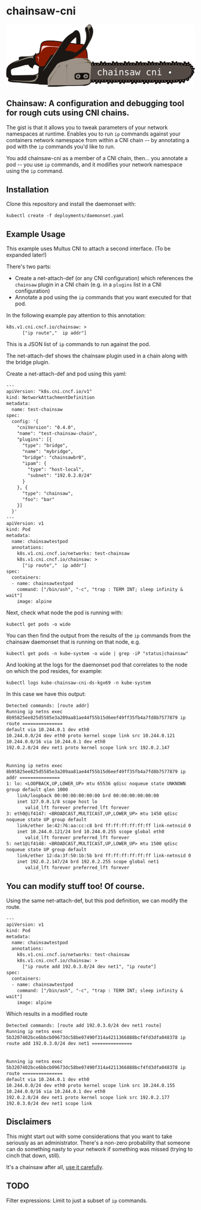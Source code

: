 # chainsaw-cni

![chainsaw cni logo](docs/chainsaw-cni.png)

## Chainsaw: A configuration and debugging tool for rough cuts using CNI chains.

The gist is that it allows you to tweak parameters of your network namespaces at runtime. Enables you to run `ip` commands against your containers network namespace from within a CNI chain -- by annotating a pod with the `ip` commands you'd like to run.

You add chainsaw-cni as a member of a CNI chain, then... you annotate a pod -- you use `ip` commands, and it modifies your network namespace using the `ip` command.

## Installation

Clone this repository and install the daemonset with:

```
kubectl create -f deployments/daemonset.yaml
```

## Example Usage

This example uses Multus CNI to attach a second interface. (To be expanded later!)

There's two parts:

* Create a net-attach-def (or any CNI configuration) which references the `chainsaw` plugin in a CNI chain (e.g. in a `plugins` list in a CNI configuration)
* Annotate a pod using the `ip` commands that you want executed for that pod.


In the following example pay attention to this annotation:

```
k8s.v1.cni.cncf.io/chainsaw: >
      ["ip route","  ip addr"]
```

This is a JSON list of `ip` commands to run against the pod.

The net-attach-def shows the chainsaw plugin used in a chain along with the bridge plugin.

Create a net-attach-def and pod using this yaml:

```
---
apiVersion: "k8s.cni.cncf.io/v1"
kind: NetworkAttachmentDefinition
metadata:
  name: test-chainsaw
spec:
  config: '{
    "cniVersion": "0.4.0",
    "name": "test-chainsaw-chain",
    "plugins": [{
      "type": "bridge",
      "name": "mybridge",
      "bridge": "chainsawbr0",
      "ipam": {
        "type": "host-local",
        "subnet": "192.0.2.0/24"
      }
    }, {
      "type": "chainsaw",
      "foo": "bar"
    }]
  }'
---
apiVersion: v1
kind: Pod
metadata:
  name: chainsawtestpod
  annotations:
    k8s.v1.cni.cncf.io/networks: test-chainsaw
    k8s.v1.cni.cncf.io/chainsaw: >
      ["ip route","  ip addr"]
spec:
  containers:
  - name: chainsawtestpod
    command: ["/bin/ash", "-c", "trap : TERM INT; sleep infinity & wait"]
    image: alpine
```

Next, check what node the pod is running with:

```
kubectl get pods -o wide
```

You can then find the output from the results of the `ip` commands from the chainsaw daemonset that is running on that node, e.g.

```
kubectl get pods -n kube-system -o wide | grep -iP "status|chainsaw"
```

And looking at the logs for the daemonset pod that correlates to the node on which the pod resides, for example:

```
kubectl logs kube-chainsaw-cni-ds-kgx69 -n kube-system
```

In this case we have this output:

```
Detected commands: [route addr]
Running ip netns exec 8b95825ee825d5585e3a209aa81ae44f55b15d6eef49ff35fb4a7fd8b7577879 ip route ===============
default via 10.244.0.1 dev eth0 
10.244.0.0/24 dev eth0 proto kernel scope link src 10.244.0.121 
10.244.0.0/16 via 10.244.0.1 dev eth0 
192.0.2.0/24 dev net1 proto kernel scope link src 192.0.2.147 


Running ip netns exec 8b95825ee825d5585e3a209aa81ae44f55b15d6eef49ff35fb4a7fd8b7577879 ip addr ===============
1: lo: <LOOPBACK,UP,LOWER_UP> mtu 65536 qdisc noqueue state UNKNOWN group default qlen 1000
    link/loopback 00:00:00:00:00:00 brd 00:00:00:00:00:00
    inet 127.0.0.1/8 scope host lo
       valid_lft forever preferred_lft forever
3: eth0@if4147: <BROADCAST,MULTICAST,UP,LOWER_UP> mtu 1450 qdisc noqueue state UP group default 
    link/ether 1e:42:76:aa:cc:c8 brd ff:ff:ff:ff:ff:ff link-netnsid 0
    inet 10.244.0.121/24 brd 10.244.0.255 scope global eth0
       valid_lft forever preferred_lft forever
5: net1@if4148: <BROADCAST,MULTICAST,UP,LOWER_UP> mtu 1500 qdisc noqueue state UP group default 
    link/ether 12:da:3f:50:1b:5b brd ff:ff:ff:ff:ff:ff link-netnsid 0
    inet 192.0.2.147/24 brd 192.0.2.255 scope global net1
       valid_lft forever preferred_lft forever

```

## You can modify stuff too! Of course.

Using the same net-attach-def, but this pod definition, we can modify the route.

```
---
apiVersion: v1
kind: Pod
metadata:
  name: chainsawtestpod
  annotations:
    k8s.v1.cni.cncf.io/networks: test-chainsaw
    k8s.v1.cni.cncf.io/chainsaw: >
      ["ip route add 192.0.3.0/24 dev net1", "ip route"]
spec:
  containers:
  - name: chainsawtestpod
    command: ["/bin/ash", "-c", "trap : TERM INT; sleep infinity & wait"]
    image: alpine
```

Which results in a modified route

```
Detected commands: [route add 192.0.3.0/24 dev net1 route]
Running ip netns exec 5b3207402bce6bbcb09673dc58be07490f314a4211366888bcf4fd3dfa048378 ip route add 192.0.3.0/24 dev net1 ===============


Running ip netns exec 5b3207402bce6bbcb09673dc58be07490f314a4211366888bcf4fd3dfa048378 ip route ===============
default via 10.244.0.1 dev eth0 
10.244.0.0/24 dev eth0 proto kernel scope link src 10.244.0.155 
10.244.0.0/16 via 10.244.0.1 dev eth0 
192.0.2.0/24 dev net1 proto kernel scope link src 192.0.2.177 
192.0.3.0/24 dev net1 scope link 
```

## Disclaimers

This might start out with some considerations that you want to take seriously as an administrator. There's a non-zero probability that someone can do something nasty to your network if something was missed (trying to cinch that down, still).

It's a chainsaw after all, [use it carefully](http://www.gameoflogging.com/).

## TODO

Filter expressions: Limit to just a subset of `ip` commands.